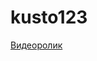 # kusto123



[Видеоролик](https://rutube.ru/video/private/9256d455ee0cb7fde13a6d67bc0e3ee6/?p=_YCCVaOo48HA40i9J1RyqA)
